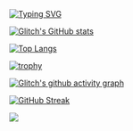 <br><br>
<br><br>

[![Typing SVG](https://readme-typing-svg.demolab.com?font=Pacifico&size=40&duration=3000&pause=300&color=E7DFE8&width=435&lines=Hi%2C+this+is+Glitch+%3A+%29;You+believe+in+soul+fleeing+from+servitude%3F)](https://git.io/typing-svg)

[![Glitch's GitHub stats](https://github-readme-stats.vercel.app/api?username=glitchcatas&count_private=true&show_icons=true&theme=dracula)](https://github.com/glitchcatas/github-readme-stats)

[![Top Langs](https://github-readme-stats.vercel.app/api/top-langs/?username=glitchcatas&layout=compact&theme=dracula)](https://github.com/glitchcatas/github-readme-stats)

[![trophy](https://github-profile-trophy.vercel.app/?username=glitchcatas&theme=dracula)](https://github.com/glitchcatas/github-profile-trophy)

<!-- ![visitors](https://visitor-badge.glitch.me/badge?page_id=page.id&left_color=green&right_color=red)) -->

[![Glitch's github activity graph](https://github-readme-activity-graph.vercel.app/graph?username=glitchcatas&theme=dracula)](https://github.com/ashutosh00710/github-readme-activity-graph)

[![GitHub Streak](https://streak-stats.demolab.com/?user=glitchcatas&theme=dracula)](https://git.io/streak-stats)

![](./profile-3d-contrib/season-version.svg)


